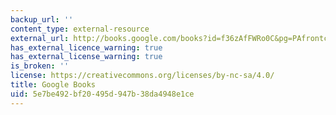 ```yaml
---
backup_url: ''
content_type: external-resource
external_url: http://books.google.com/books?id=f36zAfFWRo0C&pg=PAfrontcover
has_external_licence_warning: true
has_external_license_warning: true
is_broken: ''
license: https://creativecommons.org/licenses/by-nc-sa/4.0/
title: Google Books
uid: 5e7be492-bf20-495d-947b-38da4948e1ce
---
```

